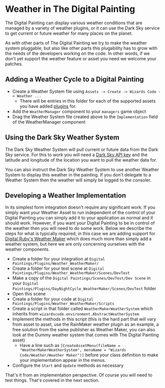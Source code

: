 # Weather in The Digital Painting

The Digital Painting can display various weather conditions that are managed by a variety of weather plugins, or it can use the Dark Sky service to get current or future weather for many places on the planet.

As with other parts of The Digital Painting we try to make the weather system pluggable, but also like other parts this plugability has to grow with the needs of the developers working on the code. In other words, if we don't yet support the weather feature or asset you need we welcome your patches.

## Adding a Weather Cycle to a Digital Painting

  * Create a Weather System file using `Assets -> Create -> Wizards Code -> Weather ... `
    * There will be entries in this folder for each of the supported assets you have added [plugins](../plugins/README.md) for.
  * Add the `WeatherManager` component to your `managers` game object
  * Drag the Weather System file created above to the `Implementation` field of the WeatherManager component

## Using the Dark Sky Weather System

The Dark Sky Weather System will pull current or future data from the Dark Sky service. For this to work you will need a [Dark Sky API key](https://darksky.net/dev/register) and the latitude and longitude of the location you want to pull the weather data for.

You can also instruct the Dark Sky Weather System to use another Weather System to display this weather in the painting. If you don't delegate to a Weather System then the weather will simply be logged to the consoler.

## Developing a Weather Implementation

In its simplest form integration doesn't require any significant work. If you simply want your Weather Asset to run independent of the control of your Digital Painting you can simply add it to your application as normal and it should work. However, if you want your Digital Painting to be in control of the weather then you will need to do some work. Below we describe the steps for what is typically required, in this case we are adding support for [Digital Ruby's Weather Maker](https://assetstore.unity.com/packages/tools/particles-effects/weather-maker-sky-weather-water-volumetric-light-60955) which does much more than simply add a weather system, but here we are only concerning ourselves with the weather components.

  * Create a folder for your integration at `Digital Paintings/Plugins/Weather_WeatherMaker/`
  * Create a folder for your test scene at `Digital Paintings/Plugins/Weather_WeatherMaker/Scenes/DevTest`
  * Make a copy of the `Digital Paintings/Scenes/DevTest/Dev Scene` in your `Digital Paintings/Plugins/DayNightCycle_WeatherMaker/Scenes/DevTest` folder
  * Open this scene 
  * Create a folder for your code at `Digital Paintings/Plugins/Weather_WeatherMaker/Scripts`
  * Create a script in that folder called `WeatherMakerWeatherSystem` which inherits from `wizardscode.environment.AbstractWeatherSystem`
  * Implement the methods in this script (this is the hard part that will vary from asset to asset, use the RainMaker weather plugin as an example, a free solution from the same publisher as Weather Maker, you can also look at the Dummy weather system that comes with The Digital Painting asset)
    * Have a line such as `[CreateAssetMenu(fileName = "WeatherMakerWeatherSystem", menuName = "Wizards Code/Weather/Weather Maker")]` before your class definition to make your implementation appear in the menus.
  * Configure the `Start` and `Update` methods as necessary

That's it from an implementation perspective. Of course you will need to test things. That's covered in the next section.
